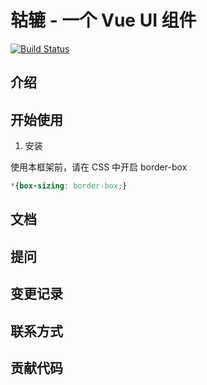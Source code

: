 # 轱辘 - 一个 Vue UI 组件

[![Build Status](https://travis-ci.com/botshen/gulu-Demo.svg?branch=main)](https://travis-ci.com/botshen/gulu-Demo)

## 介绍

## 开始使用

1. 安装

使用本框架前，请在 CSS 中开启 border-box
```css
*{box-sizing: border-box;}
```




## 文档

## 提问

## 变更记录

## 联系方式

## 贡献代码
